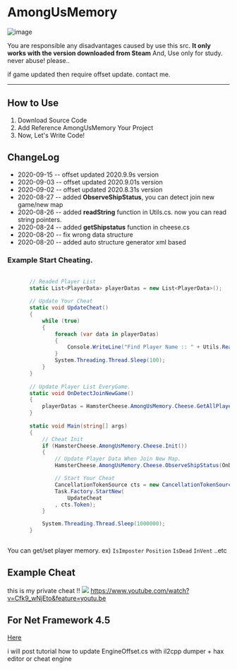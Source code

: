# AmongUsMemory
![image](https://user-images.githubusercontent.com/49047211/91510992-9581fe00-e919-11ea-8be1-93e333de762b.png)


 You are responsible any disadvantages caused by use this src.
  **It only works with the version downloaded from Steam** 
  And, Use only for study. never abuse! please.. 
  
  if game updated then require offset update. contact me.
  
  ----------------------
## How to Use
 1. Download Source Code
 2. Add Reference AmongUsMemory Your Project 
 3. Now, Let's Write Code!
 
## ChangeLog
 * 2020-09-15 -- offset updated 2020.9.9s version
 * 2020-09-03 -- offset updated 2020.9.01s version
 * 2020-09-02 -- offset updated 2020.8.31s version
 * 2020-08-27 -- added **ObserveShipStatus**, you can detect join new game/new map
 * 2020-08-26 -- added **readString** function in Utils.cs. now you can read string pointers.
 * 2020-08-24 -- added **getShipstatus** function in cheese.cs
 * 2020-08-20 -- fix wrong data structure
 * 2020-08-20 -- added auto structure generator xml based
 
   
### Example Start Cheating.
 
 ```cs
       
        // Readed Player List
        static List<PlayerData> playerDatas = new List<PlayerData>(); 
        
        // Update Your Cheat 
        static void UpdateCheat()
        {
            while (true)
            { 
                foreach (var data in playerDatas)
                {
                    Console.WriteLine("Find Player Name :: " + Utils.ReadString(data.PlayerInfo.Value.PlayerName));
                } 
                System.Threading.Thread.Sleep(100); 
            }
        }
        
        // Update Player List EveryGame.
        static void OnDetectJoinNewGame()
        {
            playerDatas = HamsterCheese.AmongUsMemory.Cheese.GetAllPlayers();
        }
        
        static void Main(string[] args)
        {
            // Cheat Init
            if (HamsterCheese.AmongUsMemory.Cheese.Init())
            { 
                // Update Player Data When Join New Map.
                HamsterCheese.AmongUsMemory.Cheese.ObserveShipStatus(OnDetectJoinNewGame);

                // Start Your Cheat 
                CancellationTokenSource cts = new CancellationTokenSource();
                Task.Factory.StartNew(
                    UpdateCheat
                , cts.Token); 
            }

            System.Threading.Thread.Sleep(1000000);
        }
        
 ``` 
 
 You can get/set player memory. ex) `IsImposter` `Position` `IsDead` `InVent` ..etc

## Example Cheat

 this is my private cheat !!
 ![](https://github.com/shlifedev/AmongUsPublic/blob/master/Example.PNG) 
 https://www.youtube.com/watch?v=Cfk9_wNjEto&feature=youtu.be
 
 
## For Net Framework 4.5

[Here](https://github.com/shlifedev/AmongUsMemory/tree/net-framework-4.5)



 i will post tutorial how to update EngineOffset.cs with il2cpp dumper + hax editor or cheat engine
 
 
 
